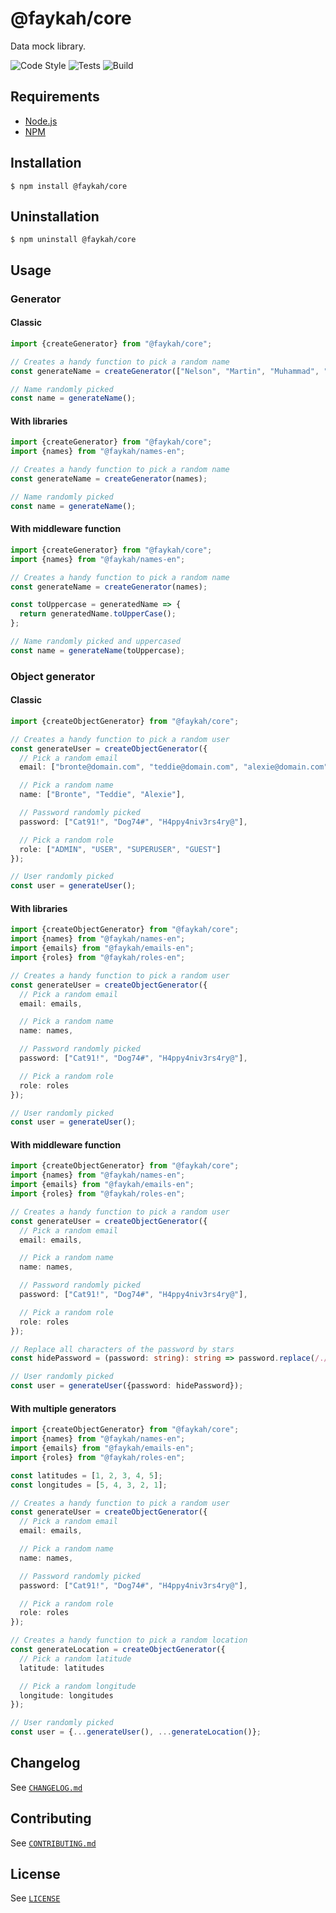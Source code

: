 # @faykah/core

Data mock library.

![Code Style](https://github.com/faykah/core/workflows/Code%20Style/badge.svg) ![Tests](https://github.com/faykah/core/workflows/Tests/badge.svg) ![Build](https://github.com/faykah/core/workflows/Build/badge.svg)

## Requirements

- [Node.js](https://nodejs.org/en/)
- [NPM](https://www.npmjs.com/)

## Installation

```console
$ npm install @faykah/core
```

## Uninstallation

```console
$ npm uninstall @faykah/core
```

## Usage

### Generator

#### Classic

```typescript
import {createGenerator} from "@faykah/core";

// Creates a handy function to pick a random name
const generateName = createGenerator(["Nelson", "Martin", "Muhammad", "Mahatma", "Dalai"]);

// Name randomly picked
const name = generateName();
```

#### With libraries

```typescript
import {createGenerator} from "@faykah/core";
import {names} from "@faykah/names-en";

// Creates a handy function to pick a random name
const generateName = createGenerator(names);

// Name randomly picked
const name = generateName();
```

#### With middleware function

```typescript
import {createGenerator} from "@faykah/core";
import {names} from "@faykah/names-en";

// Creates a handy function to pick a random name
const generateName = createGenerator(names);

const toUppercase = generatedName => {
  return generatedName.toUpperCase();
};

// Name randomly picked and uppercased
const name = generateName(toUppercase);
```

### Object generator

#### Classic

```typescript
import {createObjectGenerator} from "@faykah/core";

// Creates a handy function to pick a random user
const generateUser = createObjectGenerator({
  // Pick a random email
  email: ["bronte@domain.com", "teddie@domain.com", "alexie@domain.com"],

  // Pick a random name
  name: ["Bronte", "Teddie", "Alexie"],

  // Password randomly picked
  password: ["Cat91!", "Dog74#", "H4ppy4niv3rs4ry@"],

  // Pick a random role
  role: ["ADMIN", "USER", "SUPERUSER", "GUEST"]
});

// User randomly picked
const user = generateUser();
```

#### With libraries

```typescript
import {createObjectGenerator} from "@faykah/core";
import {names} from "@faykah/names-en";
import {emails} from "@faykah/emails-en";
import {roles} from "@faykah/roles-en";

// Creates a handy function to pick a random user
const generateUser = createObjectGenerator({
  // Pick a random email
  email: emails,

  // Pick a random name
  name: names,

  // Password randomly picked
  password: ["Cat91!", "Dog74#", "H4ppy4niv3rs4ry@"],

  // Pick a random role
  role: roles
});

// User randomly picked
const user = generateUser();
```

#### With middleware function

```typescript
import {createObjectGenerator} from "@faykah/core";
import {names} from "@faykah/names-en";
import {emails} from "@faykah/emails-en";
import {roles} from "@faykah/roles-en";

// Creates a handy function to pick a random user
const generateUser = createObjectGenerator({
  // Pick a random email
  email: emails,

  // Pick a random name
  name: names,

  // Password randomly picked
  password: ["Cat91!", "Dog74#", "H4ppy4niv3rs4ry@"],

  // Pick a random role
  role: roles
});

// Replace all characters of the password by stars
const hidePassword = (password: string): string => password.replace(/./gu, "*");

// User randomly picked
const user = generateUser({password: hidePassword});
```

#### With multiple generators

```typescript
import {createObjectGenerator} from "@faykah/core";
import {names} from "@faykah/names-en";
import {emails} from "@faykah/emails-en";
import {roles} from "@faykah/roles-en";

const latitudes = [1, 2, 3, 4, 5];
const longitudes = [5, 4, 3, 2, 1];

// Creates a handy function to pick a random user
const generateUser = createObjectGenerator({
  // Pick a random email
  email: emails,

  // Pick a random name
  name: names,

  // Password randomly picked
  password: ["Cat91!", "Dog74#", "H4ppy4niv3rs4ry@"],

  // Pick a random role
  role: roles
});

// Creates a handy function to pick a random location
const generateLocation = createObjectGenerator({
  // Pick a random latitude
  latitude: latitudes

  // Pick a random longitude
  longitude: longitudes
});

// User randomly picked
const user = {...generateUser(), ...generateLocation()};
```


## Changelog

See [`CHANGELOG.md`](./CHANGELOG.md)

## Contributing

See [`CONTRIBUTING.md`](./CONTRIBUTING.md)

## License

See [`LICENSE`](./LICENSE)
